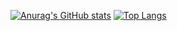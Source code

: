 [![Anurag's GitHub stats](https://github-readme-stats.vercel.app/api?username=Sonjongkook)](https://github.com/anuraghazra/github-readme-stats)
[![Top Langs](https://github-readme-stats.vercel.app/api/top-langs/?username=Sonjongkook&hide=JupyterNotebook)](https://github.com/anuraghazra/github-readme-stats)

